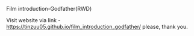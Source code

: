 Film introduction-Godfather(RWD)

Visit website via link - https://tinzuu05.github.io/film_introduction_godfather/ please, thank you.
